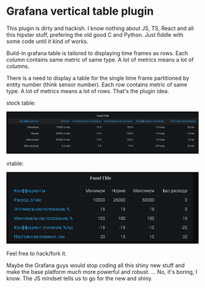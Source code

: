 # Grafana vertical table plugin

This plugin is dirty and hackish. I know nothing about JS, TS, React and all this hipster stuff,
prefering the old good C and Python. Just fiddle with some code until it kind of works.

Build-in grafana table is tailored to displaying time frames as rows.
Each column contains same metric of same type.
A lot of metrics means a lot of columns.

There is a need to display a table for the single time frame partitioned by
entity number (think sensor number). Each row contains metric of same type.
A lot of metrics means a lot of rows.
That's the plugin idea.

stock table:

![example](https://github.com/jkmnt/grafana_vtable/blob/16686ebce7037a3cac796a199e19e9cac2c5a8be/stock_table.png)


vtable:

![example](https://github.com/jkmnt/grafana_vtable/blob/16686ebce7037a3cac796a199e19e9cac2c5a8be/vtable.png)

Feel free to hack/fork it.

Maybe the Grafana guys would stop coding all this shiny new stuff
and make the base platform much more powerful and robust.
... No, it's boring, I know. The JS mindset tells us to go for the new and shiny.
